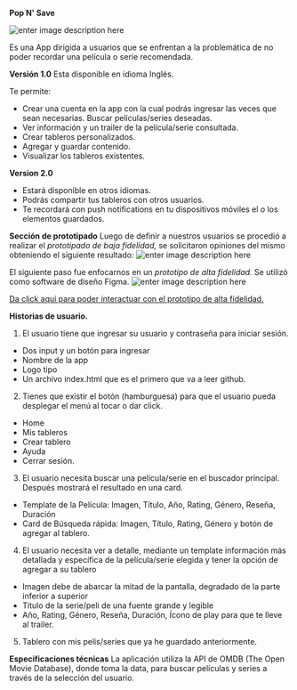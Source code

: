 **Pop N' Save** 

![enter image description here](https://lh3.googleusercontent.com/nZdnTOp9lOuG6IKnUWyyvN2iopvHnjE5abUtk09fVHknZk5zwek1QPKy-rOt0DjrPW0iFqHTndGLTw)

Es una App dirigida a usuarios que se enfrentan a la problemática de no poder recordar una película o serie recomendada.

 **Versión 1.0** 
 Esta disponible en idioma Inglés.
 
 Te permite:
 - Crear una cuenta en la app con la cual podrás ingresar las veces que sean necesarias.
Buscar películas/series deseadas.
 - Ver información y un trailer de la película/serie consultada.
 - Crear tableros personalizados.
 - Agregar y guardar contenido.
 - Visualizar los tableros existentes.
 
 **Version 2.0**
 -  Estará disponible en otros idiomas.
 - Podrás compartir tus tableros con otros usuarios.
 - Te recordará con push notifications en tu dispositivos móviles el o los elementos guardados.

 **Sección de prototipado**
 Luego de definir a nuestros usuarios se procedió a realizar el *prototipado de baja fidelidad,* se solicitaron opiniones del mismo obteniendo el siguiente resultado:
 ![enter image description here](https://lh3.googleusercontent.com/iqFyxiRHLraFOAat3x6wtLbhHVILmbnZO2_4ZKFo9bfTl9C4j3IrPhVw4l1rhCLpicCh7v67u88kOw)
 

El siguiente paso fue enfocarnos en un *prototipo de alta fidelidad.* Se utilizó como software de diseño Figma. 
![enter image description here](https://lh3.googleusercontent.com/pY9VduY-RRf2SKScoC8P3udlnOt5tP8SizQpBq7lTpIOXV7xTCLnGWvrWTcVyaMOKFjiDsldsdhLgg)

[Da click aquí para poder interactuar con el prototipo de alta fidelidad.](https://www.figma.com/proto/YBsi56f5hhmWI5af9IvEqB77/Hackathon-Pel%C3%ADculas?node-id=1:2&scaling=scale-down)


**Historias de usuario.**

 1. El usuario tiene que ingresar su usuario y contraseña para iniciar sesión. 
 - Dos input y un botón para ingresar 
 - Nombre de la app 
 - Logo tipo 
 - Un archivo index.html que es el primero que va a leer github.

 
 2. Tienes que existir el botón (hamburguesa) para que el usuario pueda desplegar el menú al tocar o dar click.  
 - Home 
 - Mis tableros 
 - Crear tablero 
 - Ayuda 
 - Cerrar sesión.


3. El usuario necesita buscar una película/serie en el buscador principal. Después mostrará el resultado en una card.  
 - Template de la Película: Imagen, Título, Año, Rating, Género, Reseña, Duración 
 - Card de Búsqueda rápida: Imagen, Título, Rating, Género y botón de agregar al tablero.

4. El usuario necesita ver a detalle, mediante un template información más detallada y específica de la película/serie elegida y tener la opción de agregar a su tablero  

 - Imagen debe de abarcar la mitad de la pantalla, degradado de la parte inferior a superior 
 - Título de la serie/peli de una fuente grande y legible 
 - Año, Rating, Género, Reseña, Duración, Ícono de play para que te lleve al trailer.

5. Tablero con mis pelis/series que ya he guardado anteriormente.

**Especificaciones técnicas**
 La aplicación utiliza la API de OMDB (The Open Movie Database), donde toma la data, para buscar películas y series a través de la selección del usuario.
